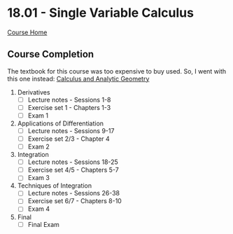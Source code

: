 # 18.01 - Single Variable Calculus

[Course Home](https://ocw.mit.edu/resources/res-18-006-calculus-revisited-single-variable-calculus-fall-2010/index.htm)

## Course Completion
The textbook for this course was too expensive to buy used.
So, I went with this one instead: [Calculus and Analytic Geometry](https://isbnsearch.org/isbn/9780871503237)

1. Derivatives
   - [ ] Lecture notes - Sessions 1-8
   - [ ] Exercise set 1 - Chapters 1-3
   - [ ] Exam 1
2. Applications of Differentiation
   - [ ] Lecture notes - Sessions 9-17
   - [ ] Exercise set 2/3 - Chapter 4
   - [ ] Exam 2
3. Integration
   - [ ] Lecture notes - Sessions 18-25
   - [ ] Exercise set 4/5 - Chapters 5-7
   - [ ] Exam 3
4. Techniques of Integration
   - [ ] Lecture notes - Sessions 26-38
   - [ ] Exercise set 6/7 - Chapters 8-10
   - [ ] Exam 4
5. Final
   - [ ] Final Exam
